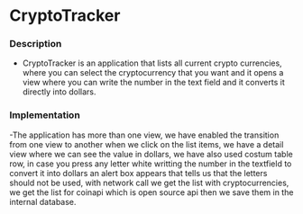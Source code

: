 # CryptoTracker


### Description

- CryptoTracker is an application that lists all current crypto currencies, where you can select the cryptocurrency that you want and it opens a view where you can 
write the number in the text field and it converts it directly into dollars.

### Implementation

-The application has more than one view, we have enabled the transition from one view to another when we click on the list items, 
 we have a detail view where we can see the value in dollars, we have also used costum table row, in case you press any letter white writting the number in the textfield
 to convert it into dollars an alert box appears that tells us that the letters should not be used, with network call we get the list with cryptocurrencies, 
 we get the list for coinapi which is open source api then we save them in the internal database.
